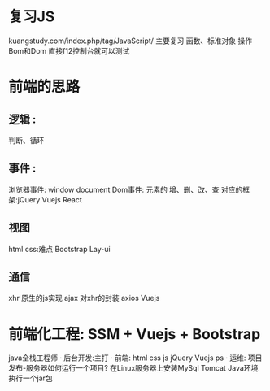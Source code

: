 # 复习JS
kuangstudy.com/index.php/tag/JavaScript/
主要复习 函数、标准对象 操作Bom和Dom
直接f12控制台就可以测试

# 前端的思路
## 逻辑 : 
   判断、循环

## 事件 : 
   浏览器事件: window document
   Dom事件: 元素的 增、删、改、查
   对应的框架:jQuery Vuejs React

## 视图
   html
   css:难点 Bootstrap Lay-ui

## 通信
   xhr 原生的js实现
   ajax 对xhr的封装
   axios Vuejs    

# 前端化工程: SSM + Vuejs + Bootstrap
  java全栈工程师
  · 后台开发:主打
  · 前端: html css js jQuery Vuejs ps
  · 运维: 
    项目发布-服务器如何运行一个项目?
    在Linux服务器上安装MySql Tomcat Java环境 执行一个jar包